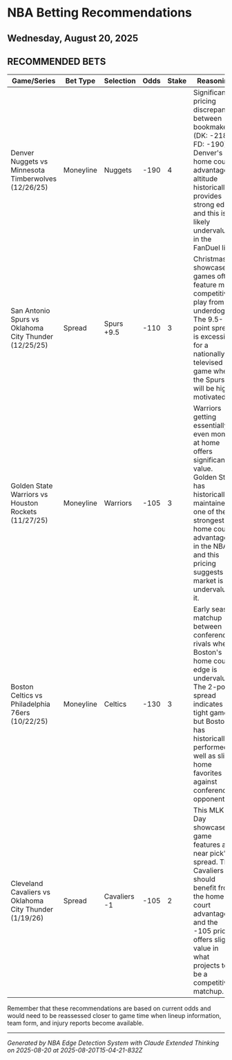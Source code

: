 # NBA Betting Recommendations
## Wednesday, August 20, 2025

## RECOMMENDED BETS
| Game/Series | Bet Type | Selection | Odds | Stake | Reasoning |
|-------------|----------|-----------|------|-------|-----------|
| Denver Nuggets vs Minnesota Timberwolves (12/26/25) | Moneyline | Nuggets | -190 | 4 | Significant pricing discrepancy between bookmakers (DK: -218, FD: -190). Denver's home court advantage at altitude historically provides strong edge, and this is likely undervalued in the FanDuel line. |
| San Antonio Spurs vs Oklahoma City Thunder (12/25/25) | Spread | Spurs +9.5 | -110 | 3 | Christmas showcase games often feature more competitive play from underdogs. The 9.5-point spread is excessive for a nationally televised game where the Spurs will be highly motivated. |
| Golden State Warriors vs Houston Rockets (11/27/25) | Moneyline | Warriors | -105 | 3 | Warriors getting essentially even money at home offers significant value. Golden State has historically maintained one of the strongest home court advantages in the NBA, and this pricing suggests the market is undervaluing it. |
| Boston Celtics vs Philadelphia 76ers (10/22/25) | Moneyline | Celtics | -130 | 3 | Early season matchup between conference rivals where Boston's home court edge is undervalued. The 2-point spread indicates a tight game, but Boston has historically performed well as slight home favorites against conference opponents. |
| Cleveland Cavaliers vs Oklahoma City Thunder (1/19/26) | Spread | Cavaliers -1 | -105 | 2 | This MLK Day showcase game features a near pick'em spread. The Cavaliers should benefit from the home court advantage, and the -105 price offers slight value in what projects to be a competitive matchup. |

Remember that these recommendations are based on current odds and would need to be reassessed closer to game time when lineup information, team form, and injury reports become available.

---
*Generated by NBA Edge Detection System with Claude Extended Thinking on 2025-08-20 at 2025-08-20T15-04-21-832Z*
